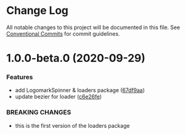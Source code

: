 # Change Log

All notable changes to this project will be documented in this file.
See [Conventional Commits](https://conventionalcommits.org) for commit guidelines.

# 1.0.0-beta.0 (2020-09-29)


### Features

* add LogomarkSpinner & loaders package ([67df9aa](https://github.com/datacamp/design-system/commit/67df9aa))
* update bezier for loader ([c6e26fe](https://github.com/datacamp/design-system/commit/c6e26fe))


### BREAKING CHANGES

* this is the first version of the loaders package
